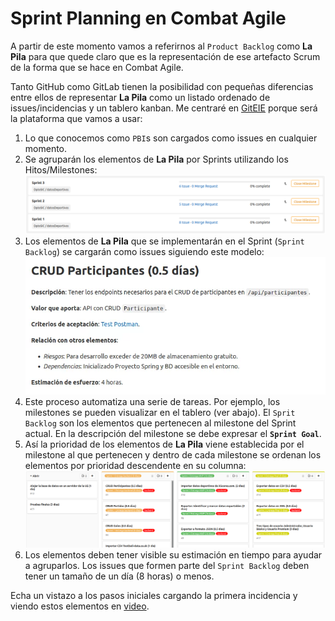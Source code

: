 # Sprint Planning en Combat Agile

A partir de este momento vamos a referirnos al `Product Backlog` como **La Pila** para que quede claro que es la representación de ese artefacto Scrum de la forma que se hace en Combat Agile.

Tanto GitHub como GitLab tienen la posibilidad con pequeñas diferencias entre ellos de representar **La Pila** como un listado ordenado de issues/incidencias y un tablero kanban. Me centraré en [GitEIE](https://git.institutomilitar.com/) porque será la plataforma que vamos a usar:
1. Lo que conocemos como `PBI`s son cargados como issues en cualquier momento.
1. Se agruparán los elementos de **La Pila** por Sprints utilizando los Hitos/Milestones:
    ![Ejemplo hitos](/imgs/hitos.png)
1. Los elementos de **La Pila** que se implementarán en el Sprint (`Sprint Backlog`) se cargarán como issues siguiendo este modelo:  
    ![Ejemplo incidencia](/imgs/incidencia.webp)
1. Este proceso automatiza una serie de tareas. Por ejemplo, los milestones se pueden visualizar en el tablero (ver abajo). El `Sprit Backlog` son los elementos que pertenecen al milestone del Sprint actual. En la descripción del milestone se debe expresar el **`Sprint Goal`**.
1. Así la prioridad de los elementos de **La Pila** viene establecida por el milestone al que pertenecen y dentro de cada milestone se ordenan los elementos por prioridad descendente en su columna:  
    ![Ejemplo tablero](/imgs/tablero.png)
1. Los elementos deben tener visible su estimación en tiempo para ayudar a agruparlos. Los issues que formen parte del `Sprint Backlog` deben tener un tamaño de un día (8 horas) o menos.

Echa un vistazo a los pasos iniciales cargando la primera incidencia y viendo estos elementos en [video](https://www.youtube.com/watch?v=LbQkea_4wCI&list=PL_4GjXD29UltPeqCXVBOl32lWBt5QKf_j&index=6).
